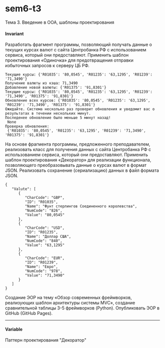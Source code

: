 # sem6-t3
Тема 3. Введение в ООА, шаблоны проектирования   

#### Invariant  
Разработать фрагмент программы, позволяющий получать данные о текущих курсах валют с сайта Центробанка РФ с использованием сервиса, который они предоставляют. Применить шаблон проектирования «Одиночка» для предотвращения отправки избыточных запросов к серверу ЦБ РФ. 
```
Текущие курсы: {'R01035': '80,0545', 'R01235': '63,1295', 'R01239': '71,3490'}
Получение валюты из кэша: 71,3490
Добавление новой валюты: {'R01375': '91,8301'}
Текущие курсы: {'R01035': '80,0545', 'R01235': '63,1295', 'R01239': '71,3490', 'R01375': '91,8301'}
Обновление всех курсов: {'R01035': '80,0545', 'R01235': '63,1295', 'R01239': '71,3490', 'R01375': '91,8301'}
Ожидайте. Система несколько раз проверит обновления и уведомит вас о результатах в течении нескольких минут.
Последенее обновление было меньше 5 минут назад!
 None
Проверка обновления:
 {'R01035': '80,0545', 'R01235': '63,1295', 'R01239': '71,3490', 'R01375': '91,8301'}
```
На основе фрагмента программы, предложенного преподавателем, реализовать класс для получения данных с сайта Центробанка РФ с использованием сервиса, который они предоставляют. Применить шаблон проектирования «Декоратор» для реализации функционала, позволяющего преобразовывать данные о курсах валют в формат JSON. Реализовать сохранение (сериализацию) данных в файл формата JSON. 
```
{
   "Valute": [
      {
         "CharCode": "GBP",
         "ID": "R01035",
         "Name": "Фунт стерлингов Соединенного королевства",
         "NumCode": "826",
         "Value": "80,0545"
      },
      {
         "CharCode": "USD",
         "ID": "R01235",
         "Name": "Доллар США",
         "NumCode": "840",
         "Value": "63,1295"
      },
      {
         "CharCode": "EUR",
         "ID": "R01239",
         "Name": "Евро",
         "NumCode": "978",
         "Value": "71,3490"
      }
   ]
}
```

Создание ЭОР на тему «Обзор современных фреймворков, реализующих шаблон архитектуры системы MVC», создание сравнительной таблицы 3-5 фреймворков (Python). Опубликовать ЭОР в GitHub (GitHub Pages).  
***
#### Variable  
Паттерн проектирования "Декоратор"
